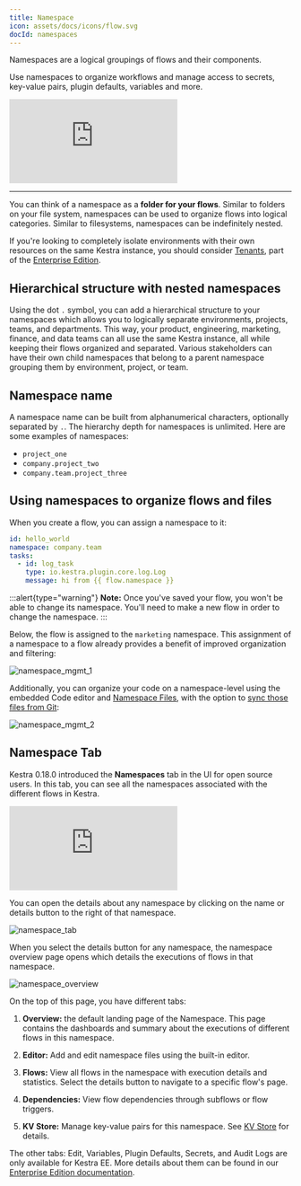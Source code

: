 ```yaml
---
title: Namespace
icon: assets/docs/icons/flow.svg
docId: namespaces
---
```


Namespaces are a logical groupings of flows and their components.

Use namespaces to organize workflows and manage access to secrets, key-value pairs, plugin defaults, variables and more.

<div class="video-container">
  <iframe src="https://www.youtube.com/embed/_HGz2qePYqY?si=QiIRTXasyJyyjWX4" title="YouTube video player" frameborder="0" allow="accelerometer; autoplay; clipboard-write; encrypted-media; gyroscope; picture-in-picture; web-share" referrerpolicy="strict-origin-when-cross-origin" allowfullscreen></iframe>
</div>

---

You can think of a namespace as a **folder for your flows**. Similar to folders on your file system, namespaces can be used to organize flows into logical categories. Similar to filesystems, namespaces can be indefinitely nested.

If you're looking to completely isolate environments with their own resources on the same Kestra instance, you should consider [Tenants](../06.enterprise/02.governance/tenants.md), part of the [Enterprise Edition](../06.enterprise/index.md).

## Hierarchical structure with nested namespaces

Using the dot `.` symbol, you can add a hierarchical structure to your namespaces which allows you to logically separate environments, projects, teams, and departments. This way, your product, engineering, marketing, finance, and data teams can all use the same Kestra instance, all while keeping their flows organized and separated. Various stakeholders can have their own child namespaces that belong to a parent namespace grouping them by environment, project, or team.

## Namespace name
A namespace name can be built from alphanumerical characters, optionally separated by `.`. The hierarchy depth for namespaces is unlimited. Here are some examples of namespaces:
- `project_one`
- `company.project_two`
- `company.team.project_three`

## Using namespaces to organize flows and files

When you create a flow, you can assign a namespace to it:

```yaml
id: hello_world
namespace: company.team
tasks:
  - id: log_task
    type: io.kestra.plugin.core.log.Log
    message: hi from {{ flow.namespace }}
```

:::alert{type="warning"}
**Note:** Once you've saved your flow, you won't be able to change its namespace. You'll need to make a new flow in order to change the namespace.
:::

Below, the flow is assigned to the `marketing` namespace. This assignment of a namespace to a flow already provides a benefit of improved organization and filtering:

![namespace_mgmt_1](assets/docs/concepts/namespace_1.png)

Additionally, you can organize your code on a namespace-level using the embedded Code editor and [Namespace Files](../05.concepts/02.namespace-files.md), with the option to [sync those files from Git](../version-control-cicd/04.git.md):

![namespace_mgmt_2](assets/docs/concepts/namespace_2.png)

## Namespace Tab

Kestra 0.18.0 introduced the **Namespaces** tab in the UI for open source users. In this tab, you can see all the namespaces associated with the different flows in Kestra.

<div class="video-container">
  <iframe src="https://www.youtube.com/embed/MbG9BHJIMzU?si=cEgJHKc6qbIu6kMN" title="YouTube video player" frameborder="0" allow="accelerometer; autoplay; clipboard-write; encrypted-media; gyroscope; picture-in-picture; web-share" referrerpolicy="strict-origin-when-cross-origin" allowfullscreen></iframe>
</div>

You can open the details about any namespace by clicking on the name or details button to the right of that namespace.

![namespace_tab](assets/docs/workflow-components/namespace/namespace_tab.png)

When you select the details button for any namespace, the namespace overview page opens which details the executions of flows in that namespace.

![namespace_overview](assets/docs/workflow-components/namespace/namespace_overview.png)

On the top of this page, you have different tabs:

1. **Overview:** the default landing page of the Namespace. This page contains the dashboards and summary about the executions of different flows in this namespace.

2. **Editor:** Add and edit namespace files using the built-in editor.

3. **Flows:** View all flows in the namespace with execution details and statistics. Select the details button to navigate to a specific flow's page.

4. **Dependencies:** View flow dependencies through subflows or flow triggers.

5. **KV Store:** Manage key-value pairs for this namespace. See [KV Store](../05.concepts/05.kv-store.md) for details.

The other tabs: Edit, Variables, Plugin Defaults, Secrets, and Audit Logs are only available for Kestra EE. More details about them can be found in our [Enterprise Edition documentation](../06.enterprise/index.md).
